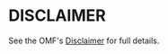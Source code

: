# DISCLAIMER

See the OMF's [Disclaimer](https://github.com/openmobilityfoundation/governance/blob/master/DISCLAIMER.md) for full details.
